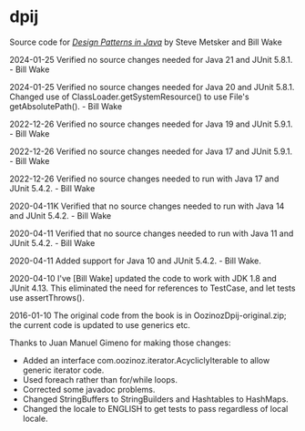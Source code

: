 # dpij
Source code for *[Design Patterns in Java][1]* by Steve Metsker and Bill Wake

[1]: http://www.amazon.com/exec/obidos/ASIN/0321333020/xp123com "Design Patterns in Java"

2024-01-25
Verified no source changes needed for Java 21 and JUnit 5.8.1. - Bill Wake

2024-01-25
Verified no source changes needed for Java 20 and JUnit 5.8.1. 
Changed use of ClassLoader.getSystemResource() to use File's getAbsolutePath(). - Bill Wake

2022-12-26
Verified no source changes needed for Java 19 and JUnit 5.9.1. - Bill Wake

2022-12-26
Verified no source changes needed for Java 17 and JUnit 5.9.1. - Bill Wake

2022-12-26
Verified no source changes needed to run with Java 17 and JUnit 5.4.2. - Bill Wake

2020-04-11K
Verified that no source changes needed to run with Java 14 and JUnit 5.4.2. - Bill Wake

2020-04-11
Verified that no source changes needed to run with Java 11 and JUnit 5.4.2. - Bill Wake

2020-04-11 
Added support for Java 10 and JUnit 5.4.2. - Bill Wake.

2020-04-10
I've [Bill Wake] updated the code to work with JDK 1.8 and JUnit 4.13. This eliminated the need for references to TestCase, and let tests use assertThrows().

2016-01-10
The original code from the book is in OozinozDpij-original.zip; the current code is updated to use generics etc. 

Thanks to Juan Manuel Gimeno for making those changes:
* Added an interface com.oozinoz.iterator.AcycliclyIterable to allow generic iterator code.
* Used foreach rather than for/while loops.
* Corrected some javadoc problems.
* Changed StringBuffers to StringBuilders and Hashtables to HashMaps. 
* Changed the locale to ENGLISH to get tests to pass regardless of local locale.





